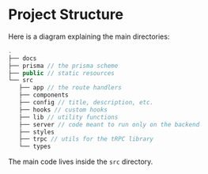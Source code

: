 # Project Structure

Here is a diagram explaining the main directories:

```js
.
├── docs
├── prisma // the prisma scheme
├── public // static resources
└── src
   ├── app // the route handlers
   ├── components
   ├── config // title, description, etc.
   ├── hooks // custom hooks
   ├── lib // utility functions
   ├── server // code meant to run only on the backend
   ├── styles
   ├── trpc // utils for the tRPC library
   └── types
```

The main code lives inside the `src` directory.
